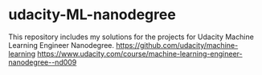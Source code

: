 # udacity-ML-nanodegree
This repository includes my solutions for the projects for Udacity Machine Learning Engineer Nanodegree. 
https://github.com/udacity/machine-learning
https://www.udacity.com/course/machine-learning-engineer-nanodegree--nd009

